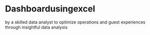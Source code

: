# Dashboardusingexcel
by a skilled data analyst to optimize operations and guest experiences through insightful data analysis

